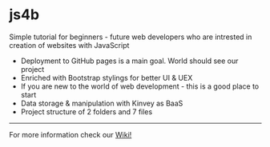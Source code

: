 # js4b
Simple tutorial for beginners - future web developers who are intrested in creation of websites with JavaScript

- Deployment to GitHub pages is a main goal. World should see our project
- Enriched with Bootstrap stylings for better UI & UEX
- If you are new to the world of web development - this is a good place to start
- Data storage & manipulation with Kinvey as BaaS
- Project structure of 2 folders and 7 files
***

For more information check our [Wiki!](https://github.com/BaiGanio/js4b/wiki)
